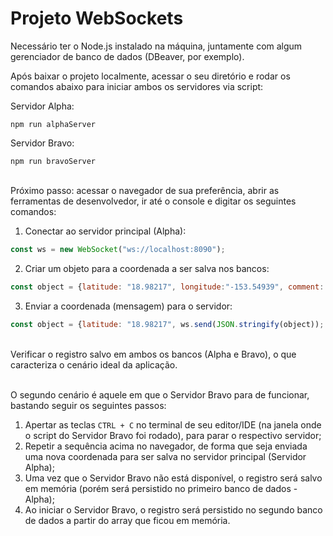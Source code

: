 # Projeto WebSockets

Necessário ter o Node.js instalado na máquina, juntamente com algum gerenciador de banco de dados (DBeaver, por exemplo).

Após baixar o projeto localmente, acessar o seu diretório e rodar os comandos abaixo para iniciar ambos os servidores via script:

Servidor Alpha:
```
npm run alphaServer
```
Servidor Bravo:
```
npm run bravoServer
```
<br>
Próximo passo: acessar o navegador de sua preferência, abrir as ferramentas de desenvolvedor, ir até o console e digitar os seguintes comandos:

1. Conectar ao servidor principal (Alpha):
```javascript
const ws = new WebSocket("ws://localhost:8090");
```
2. Criar um objeto para a coordenada a ser salva nos bancos:
```javascript
const object = {latitude: "18.98217", longitude:"-153.54939", comment: "Esta é uma mensagem"};
```
3. Enviar a coordenada (mensagem) para o servidor:
```javascript
const object = {latitude: "18.98217", ws.send(JSON.stringify(object));
```
<br>
Verificar o registro salvo em ambos os bancos (Alpha e Bravo), o que caracteriza o cenário ideal da aplicação.
<br>
<br>

O segundo cenário é aquele em que o Servidor Bravo para de funcionar, bastando seguir os seguintes passos:
1. Apertar as teclas ``CTRL + C`` no terminal de seu editor/IDE (na janela onde o script do Servidor Bravo foi rodado), para parar o respectivo servidor; 
2. Repetir a sequência acima no navegador, de forma que seja enviada uma nova coordenada para ser salva no servidor principal (Servidor Alpha);
3. Uma vez que o Servidor Bravo não está disponível, o registro será salvo em memória (porém será persistido no primeiro banco de dados - Alpha);
4. Ao iniciar o Servidor Bravo, o registro será persistido no segundo banco de dados a partir do array que ficou em memória.
